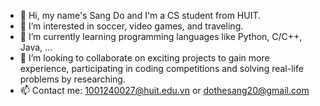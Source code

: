 - 👋 Hi, my name's Sang Do and I'm a CS student from HUIT.
- 👀 I’m interested in soccer, video games, and traveling.
- 🌱 I’m currently learning programming languages like Python, C/C++, Java, ...
- 💞️ I’m looking to collaborate on exciting projects to gain more experience, participating in coding competitions and solving real-life problems by researching.
- 📫 Contact me: [1001240027@huit.edu.vn](mailto:1001240027@huit.edu.vn) or [dothesang20@gmail.com](mailto:dothesang20@gmail.com)

<!---
Sang0920/Sang0920 is a ✨ special ✨ repository because its `README.md` (this file) appears on your GitHub profile.
You can click the Preview link to take a look at your changes.
--->
